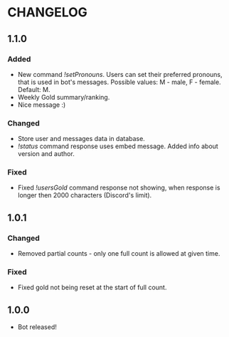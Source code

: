 # CHANGELOG
## 1.1.0
### Added
- New command *!setPronouns*. Users can set their preferred pronouns, that is used in bot's messages. Possible values: M - male, F - female. Default: M.
- Weekly Gold summary/ranking.
- Nice message :)
### Changed
- Store user and messages data in database.
- *!status* command response uses embed message. Added info about version and author.
### Fixed
- Fixed *!usersGold* command response not showing, when response is longer then 2000 characters (Discord's limit).
## 1.0.1
### Changed
-  Removed partial counts - only one full count is allowed at given time.
### Fixed
-  Fixed gold not being reset at the start of full count.
## 1.0.0
- Bot released!